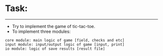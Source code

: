 # Task:

---

- Try to implement the game of tic-tac-toe. 
- To implement three modules:

```
core module: main logic of game [field, checks and etc]
input module: input/output logic of game [input, print]
io module: logic of save results [result file]
```
